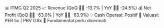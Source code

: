 📊 ITMG Q2 2025
📈 Revenue (QoQ 🔻🔴 -13.7% | YoY 🔻🔴 -24.5%)
💰 Net Profit (QoQ 🔻🔴 -63.0% | YoY 🔻🔴 -63.9%)
💡 Cash Operasi: Positif
🧮 Valuasi: PER 5x | PBV 0.8x
🧱 Fundamental perlu dicermati
